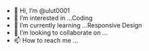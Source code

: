 - 👋 Hi, I’m @ulut0001
- 👀 I’m interested in ...Coding
- 🌱 I’m currently learning ...Responsive Design
- 💞️ I’m looking to collaborate on ...
- 📫 How to reach me ...

<!---
ulut0001/ulut0001 is a ✨ special ✨ repository because its `README.md` (this file) appears on your GitHub profile.
You can click the Preview link to take a look at your changes.
--->
